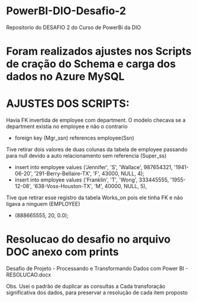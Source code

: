 # PowerBI-DIO-Desafio-2
Repositorio do DESAFIO 2 do Curso de PowerBi da DIO

# Foram realizados ajustes nos Scripts de cração do Schema e carga dos dados no Azure MySQL

# AJUSTES DOS SCRIPTS: 
Havia FK invertida de employee com department. O modelo checava se a department existia no employee e não o contrario
- foreign key (Mgr_ssn) references employee(Ssn)

Tive retirar dois valores de duas colunas da tabela de employee passando para null devido a auto relacionamento sem referencia (Super_ss)
- insert into employee values ('Jennifer', 'S', 'Wallace', 987654321, '1941-06-20', '291-Berry-Bellaire-TX', 'F', 43000, NULL, 4);
- insert into employee values ('Franklin', 'T', 'Wong', 333445555, '1955-12-08', '638-Voss-Houston-TX', 'M', 40000, NULL, 5),

Tive que retirar esse registro da tabela Works_on pois ele tinha FK e não ligava a ninguem (EMPLOYEE)
- (888665555, 20, 0.0);

# Resolucao do desafio no arquivo DOC anexo com prints
Desafio de Projeto - Processando e Transformando Dados com Power BI - RESOLUCAO.docx

Obs. Usei o padrão de duplicar as consultas a Cada transforação significativa dos dados, para preservar a resolução de cada item proposto
